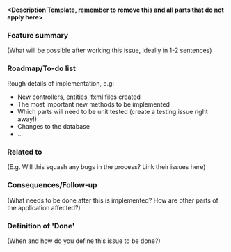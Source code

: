 #### <Description Template, remember to remove this and all parts that do not apply here>

### Feature summary

(What will be possible after working this issue, ideally in 1-2 sentences)

### Roadmap/To-do list

Rough details of implementation, e.g: 

- New controllers, entities, fxml files created
- The most important new methods to be implemented
- Which parts will need to be unit tested (create a testing issue right away!)
- Changes to the database
- ...

### Related to

(E.g. Will this squash any bugs in the process? Link their issues here)

### Consequences/Follow-up

(What needs to be done after this is implemented? How are other parts of the application affected?)

### Definition of 'Done'

(When and how do you define this issue to be done?)
